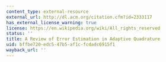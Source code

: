 ```yaml
---
content_type: external-resource
external_url: http://dl.acm.org/citation.cfm?id=2333117
has_external_license_warning: true
license: https://en.wikipedia.org/wiki/All_rights_reserved
status: ''
title: A Review of Error Estimation in Adaptive Quadrature
uid: bffbe720-edc5-47b5-af1c-fcdadc6915f1
wayback_url: ''
---
```

